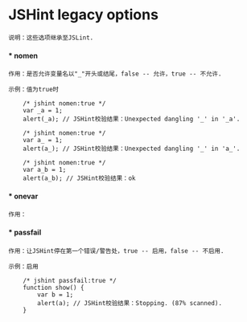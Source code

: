 # JSHint legacy options

    说明：这些选项继承至JSLint.
    
#### * nomen

    作用：是否允许变量名以"_"开头或结尾，false -- 允许，true -- 不允许.
    
    示例：值为true时
    
        /* jshint nomen:true */
        var _a = 1;
        alert(_a); // JSHint校验结果：Unexpected dangling '_' in '_a'.
        
        /* jshint nomen:true */
        var a_ = 1;
        alert(a_); // JSHint校验结果：Unexpected dangling '_' in 'a_'.
        
        /* jshint nomen:true */
        var a_b = 1; 
        alert(a_b); // JSHint校验结果：ok
        
#### * onevar

    作用：
    
#### * passfail

    作用：让JSHint停在第一个错误/警告处，true -- 启用，false -- 不启用.
    
    示例：启用
    
        /* jshint passfail:true */
        function show() {
            var b = 1;
            alert(a); // JSHint校验结果：Stopping. (87% scanned).
        }
